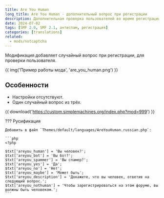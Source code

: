 ```yaml
---
title: Are You Human
long_title: Are You Human - дополнительный вопрос при регистрации
description: Дополнительная проверка пользователей во время регистрации на форуме.
date: 2024-07-02
tags: [SMF 2.0, SMF 2.1, антиспам, регистрация]
categories: [translations]
related:
  - mods/notcaptcha
---
```


Модификация добавляет случайный вопрос при регистрации, для проверки пользователя.

<!-- more -->

{{ img('Пример работы мода', 'are_you_human.png') }}

## Особенности

- Настройки отсутствуют.
- Один случайный вопрос из трёх.

{{ download('https://custom.simplemachines.org/index.php?mod=999') }}

??? Русификация

    Добавить в файл `Themes/default/languages/AreYouHuman.russian.php`:

    ```php
    <?php

    $txt['areyou_human'] = 'Вы человек?';
    $txt['areyou_bot'] = 'Вы бот?';
    $txt['areyou_spammer'] = 'Вы спамер?';
    $txt['areyou_yes'] = 'Да';
    $txt['areyou_no'] = 'Нет';
    $txt['areyou_maybe'] = 'Может быть';
    $txt['areyou_description'] = 'Докажите, что вы человек, ответив на следующий вопрос.';
    $txt['areyou_nothuman'] = 'Чтобы зарегистрироваться на этом форуме, вы должны быть человеком.';
    ```
